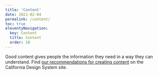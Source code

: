 ```yaml
---
title: 'Content' 
date: 2021-02-04
permalink: /content/
toc: true
eleventyNavigation:
  key: Content
  title: Content
  order: 10
---
```


Good content gives people the information they need in a way they can understand. Find [our recommendations for creating content](https://designsystem.webstandards.ca.gov/style/content/) on the California Design System site.
